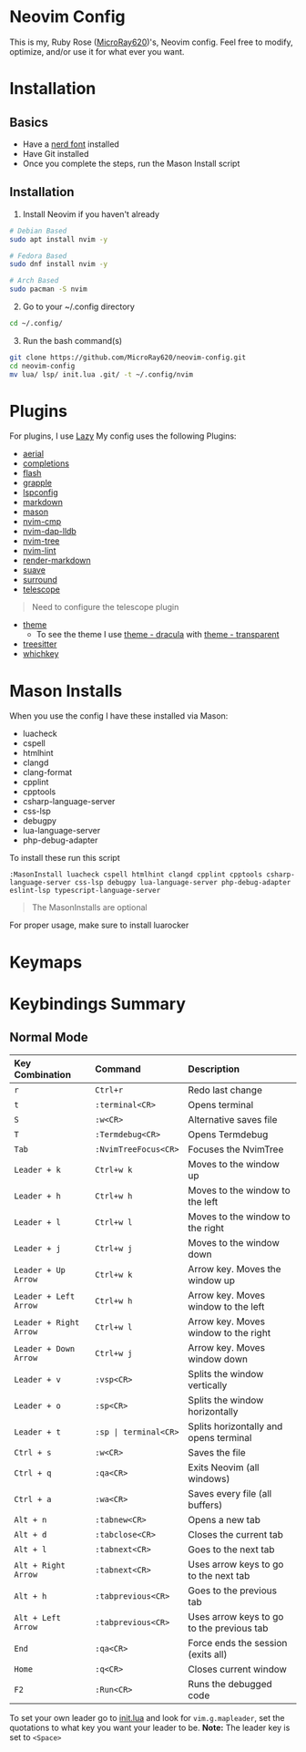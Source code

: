 # Neovim Config
This is my, Ruby Rose ([MicroRay620](https://github.com/MicroRay620))'s, Neovim config. Feel free to modify, optimize, and/or use it for what ever you want.

# Installation
## Basics
- Have a [nerd font](https://github.com/ryanoasis/nerd-fonts?tab=readme-ov-file) installed
- Have Git installed
- Once you complete the steps, run the Mason Install script
## Installation
1. Install Neovim if you haven't already
```bash
# Debian Based
sudo apt install nvim -y 

# Fedora Based
sudo dnf install nvim -y 

# Arch Based
sudo pacman -S nvim 
```
2. Go to your ~/.config directory
```bash
cd ~/.config/
```
3. Run the bash command(s)
```bash 
git clone https://github.com/MicroRay620/neovim-config.git
cd neovim-config
mv lua/ lsp/ init.lua .git/ -t ~/.config/nvim 
```


# Plugins
For plugins, I use [Lazy](github.com/folke/lazy.nvim)
My config uses the following Plugins:
- [aerial](https://github.com/stevearc/aerial.nvim)
- [completions](https://github.com/hrsh7th/nvim-cmp)
- [flash](https://github.com/folke/flash.nvim)
- [grapple](https://github.com/cbochs/grapple.nvim)
- [lspconfig](https://github.com/neovim/nvim-lspconfig)
- [markdown](github.com/tadmccorkle/markdown.nvim)
- [mason](https://github.com/mason-org/mason.nvim)
- [nvim-cmp](https://github.com/hrsh7th/nvim-cmp)
- [nvim-dap-lldb](https://github.com/julianolf/nvim-dap-lldb)
- [nvim-tree](https://github.com/nvim-tree/nvim-tree.lua)
- [nvim-lint](https://github.com/mfussenegger/nvim-lint)
- [render-markdown](https://github.com/MeanderingProgrammer/render-markdown.nvim)
- [suave](https://github.com/nyngwang/suave.lua)
- [surround](https://github.com/kylechui/nvim-surround)
- [telescope](https://github.com/nvim-telescope/telescope.nvim)
> Need to configure the telescope plugin
- [theme](https://github.com/MicroRay620/neovim-config/blob/main/lua/plugins/theme.lua)
    - To see the theme I use [theme - dracula](https://github.com/Mofiqul/dracula.nvim) with [theme - transparent](https://github.com/tribela/transparent.nvim)
- [treesitter](https://github.com/nvim-treesitter/nvim-treesitter)
- [whichkey](https://github.com/folke/which-key.nvim)

# Mason Installs
When you use the config I have these installed via Mason:
- luacheck
- cspell
- htmlhint
- clangd
- clang-format
- cpplint
- cpptools
- csharp-language-server
- css-lsp
- debugpy
- lua-language-server
- php-debug-adapter

To install these run this script
```vim
:MasonInstall luacheck cspell htmlhint clangd cpplint cpptools csharp-language-server css-lsp debugpy lua-language-server php-debug-adapter eslint-lsp typescript-language-server
```
> The MasonInstalls are optional 

For proper usage, make sure to install luarocker

# Keymaps
# Keybindings Summary

## Normal Mode

| Key Combination | Command | Description |
| :--- | :--- | :--- |
| `r` | `Ctrl+r` | Redo last change |
| `t` | `:terminal<CR>` | Opens terminal |
| `S` | `:w<CR>` | Alternative saves file |
| `T` | `:Termdebug<CR>` | Opens Termdebug |
| `Tab` | `:NvimTreeFocus<CR>` | Focuses the NvimTree |
| `Leader + k` | `Ctrl+w k` | Moves to the window up |
| `Leader + h` | `Ctrl+w h` | Moves to the window to the left |
| `Leader + l` | `Ctrl+w l` | Moves to the window to the right |
| `Leader + j` | `Ctrl+w j` | Moves to the window down |
| `Leader + Up Arrow` | `Ctrl+w k` | Arrow key. Moves the window up |
| `Leader + Left Arrow` | `Ctrl+w h` | Arrow key. Moves window to the left |
| `Leader + Right Arrow` | `Ctrl+w l` | Arrow key. Moves window to the right |
| `Leader + Down Arrow` | `Ctrl+w j` | Arrow key. Moves window down |
| `Leader + v` | `:vsp<CR>` | Splits the window vertically |
| `Leader + o` | `:sp<CR>` | Splits the window horizontally |
| `Leader + t` | `:sp \| terminal<CR>` | Splits horizontally and opens terminal |
| `Ctrl + s` | `:w<CR>` | Saves the file |
| `Ctrl + q` | `:qa<CR>` | Exits Neovim (all windows) |
| `Ctrl + a` | `:wa<CR>` | Saves every file (all buffers) |
| `Alt + n` | `:tabnew<CR>` | Opens a new tab |
| `Alt + d` | `:tabclose<CR>` | Closes the current tab |
| `Alt + l` | `:tabnext<CR>` | Goes to the next tab |
| `Alt + Right Arrow` | `:tabnext<CR>` | Uses arrow keys to go to the next tab |
| `Alt + h` | `:tabprevious<CR>` | Goes to the previous tab |
| `Alt + Left Arrow` | `:tabprevious<CR>` | Uses arrow keys to go to the previous tab |
| `End` | `:qa<CR>` | Force ends the session (exits all) |
| `Home` | `:q<CR>` | Closes current window |
| `F2` | `:Run<CR>` | Runs the debugged code |

To set your own leader go to [init.lua](https://github.com/MicroRay620/neovim-config/blob/main/init.lua) and look for `vim.g.mapleader`, set the quotations to what key you want your leader to be.
**Note:** The leader key is set to `<Space>`
